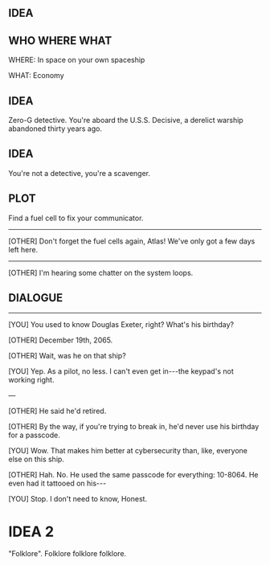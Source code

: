 ## IDEA

## WHO WHERE WHAT

WHERE: In space on your own spaceship

WHAT: Economy


## IDEA

Zero-G detective. You're aboard the U.S.S. Decisive, a derelict warship abandoned thirty years ago.

## IDEA

You're not a detective, you're a scavenger.

## PLOT

Find a fuel cell to fix your communicator.

---

[OTHER] Don't forget the fuel cells again, Atlas! We've only got a few days left here.

---

[OTHER] I'm hearing some chatter on the system loops. 

## DIALOGUE

---

[YOU] You used to know Douglas Exeter, right? What's his birthday?

[OTHER] December 19th, 2065.

[OTHER] Wait, was he on that ship?

[YOU] Yep. As a pilot, no less. I can't even get in---the keypad's not working right.

—

[OTHER] He said he'd retired.

[OTHER] By the way, if you're trying to break in, he'd never use his birthday for a passcode.

[YOU] Wow. That makes him better at cybersecurity than, like, everyone else on this ship.

[OTHER] Hah. No. He used the same passcode for everything: 10-8064. He even had it tattooed on his---

[YOU] Stop. I don't need to know, Honest.

# IDEA 2

"Folklore". Folklore folklore folklore.
